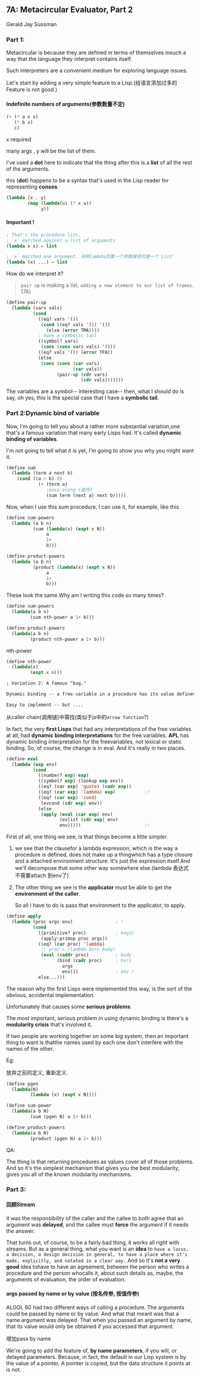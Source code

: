 ## 7A: Metacircular Evaluator, Part 2

Gerald Jay Sussman

### Part 1:

Metacircular is because they are defined in terms of themselves insuch a way that the language they interpret contains itself.

Such interpreters are a convenient medium for exploring language issues.

Let's start by adding a very simple feature to a Lisp.(给语言添加过多的Feature is not good.)



#### Indefinite numbers of arguments(参数数量不定)

```lisp
(+ (* a x x)
   (* b x)
   c)
```

x required

many args , y will be the list of them.

I've used a **dot** here to indicate that the thing after this is a **list** of all the rest of the arguments.

this (**dot**) happens to be a syntax that's used in the Lisp reader for representing **conses**.

```lisp
(lambda (x . y)
        (map (lambda(u) (* x u))
             y))
```



#### Important !

```lisp
; That's the procedure list.
; `x` matched against a list of arguments
(lambda x x) = list

; `x` matched one argument. 说明lambda的第一个参数接受的是一个`List`
(lambda (x) ...) = list
```

How do we interpret it?

> `pair up` is making a list, `adding a new element to our list of frames`.(7A)

```lisp
(define pair-up
  (lambda (vars vals)
          (cond
            ((eq? vars '())
             (cond ((eq? vals '()) '())
               (else (error TMA))))
            ; have a symbolic tail
            ((symbol? vars)
             (cons (cons vars vals) '()))
            ((eq? vals '()) (error TFA))
            (else
             (cons (cons (car vars)
                         (car vals))
                   (pair-up (cdr vars)
                            (cdr vals)))))))
```

The variables are a symbol-- interesting case-- then, what I should do is say, oh yes, this is the special case that I have a **symbolic tail**.

### Part 2:Dynamic bind of variable

Now, I'm going to tell you about a rather more substantial variation,one that's a famous variation that many early Lisps had. It's called **dynamic binding of variables**.



I'm not going to tell what it is yet, I'm going to show you why you might want it.

```lisp
(define sum
  (lambda (term a next b)
    (cond ((a > b) 0)
            (+ (term a)
               ;pass along (直传)
               (sum term (next a) next b)))))
```

Now, when I use this sum procedure, I can use it, for example, like this.

```lisp
(define sum-powers
  (lambda (a b n)
          (sum (lambda(x) (expt x N))
               a
               1+
               b)))
```



```lisp
(define product-powers
  (lambda (a b n)
          (product (lambda(x) (expt x N))
               a
               1+
               b)))
```

These look the same.Why am I writing this code so many times?

```lisp
(define sum-powers
  (lambda(a b n)
         (sum nth-power a 1+ b)))
```

```lisp
(define product-powers
  (lambda(a b n)
         (product nth-power a 1+ b)))
```

nth-power

```lisp
(define nth-power
  (lambda(x)
         (expt x n)))
```

```markdown
; Variation 2: A famous "bug."

Dynamic binding -- a free variable in a procedure has its value defined in the chain of callers, rather than where the procedure is defined.

Easy to implement -- but ....
```

从caller chain(调用链)中需找(类似于js中的`arrow function`?)

In fact, the very **first Lisps** that had any interpretations of the free variables at all, had **dynamic binding interpretations** for the free variables. **APL** has dynamic binding interpretation for the freevariables, not lexical or static binding. So, of course, the change is in eval. And it's really in two places.

```lisp
(define eval
  (lambda (exp env)
          (cond
            ((number? exp) exp)
            ((symbol? exp) (lookup exp env))
            ((eq? (car exp) 'quote) (cadr exp))
            ((eq? (car exp) 'lambda) exp)           ;!
            ((eq? (car exp) 'cond)
             (evcond (cdr exp) env))
            (else
             (apply (eval (car exp) env)
                    (evlist (cdr exp) env)
                    env)))))                        ;!
```

First of all, one thing we see, is that things become a little simpler.

1. we see that the clausefor a lambda expression, which is the way a procedure is defined, does not make up a thingwhich has a type closure and a attached environment structure. It's just the expression itself.And we'll decompose that some other way somewhere else.(lambda 表达式不需要attach 到env了)

2. The other thing we see is the **applicator** must be able to get the **environment of the caller**.

   So all I have to do is pass that environment to the applicator, to apply.

```lisp
(define apply
  (lambda (proc args env)                ; !
          (cond
            ((primitive? proc)           ; magic
             (apply-primop proc args))
            ((eq? (car proc) 'lambda)
             ;; proc = (lambda bvrs body)
             (eval (caddr proc)          ; body
                   (bind (cadr proc)     ; bvrs
                     args
                     env)))              ; env !
            else...)))
```

The reason why the first Lisps were implemented this way, is the sort of the obvious, accidental implementation.

Unfortunately that causes some **serious problems**.

The most important, serious problem in using dynamic binding is there's a **modularity crisis** that's involved it.

If two people are working together on some big system, then an important thing to want is thatthe names used by each one don't interfere with the names of the other.

Eg:

放弃之前的定义, 重新定义.

```lisp
(define pgen
  (lambda(N)
         (lambda (x) (expt x N))))

(define sum-power
  (lambda(a b N)
         (sum (pgen N) a 1+ b)))

(define product-powers
  (lambda(a b N)
         (product (pgen N) a 1+ b)))
```

QA:

The thing is that returning procedures as values cover all of those problems. And so it's the simplest mechanism that gives you the best modularity, gives you all of the known modularity mechanisms.

### Part 3:

#### 回顾Stream

it was the responsibility of the caller and the callee to both agree that an argument was **delayed**, and the callee must **force** the argument if it needs the answer.

That turns out, of course, to be a fairly bad thing, it works all right with streams. But as a general thing, what you want is an **idea** to `have a locus, a decision, a design decision in general, to have a place where it's made, explicitly, and notated in a clear way.` And so it's **not a very good** idea tohave to have an agreement, between the person who writes a procedure and the person whocalls it, about such details as, maybe, the arguments of evaluation, the order of evaluation.

####  args passed by name or by value (按名传参, 按值传参)

ALGOL 60 had two different ways of calling a procedure. The arguments could be passed by name or by value. And what that meant was that a name argument was delayed. That when you passed an argument by name, that its value would only be obtained if you accessed that argument.

增加pass by name

We're going to add the feature of, **by name parameters**, if you will, or delayed parameters. Because, in fact, the default in our Lisp system is by the value of a pointer. A pointer is copied, but the data structure it points at is not.

